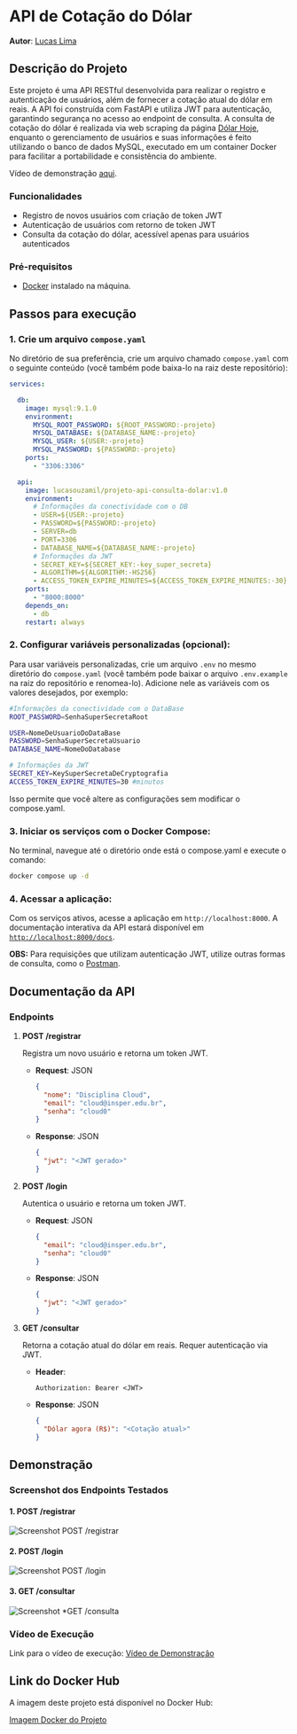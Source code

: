 
# API de Cotação do Dólar

**Autor**: [Lucas Lima](https://github.com/lucasouzamil)

## Descrição do Projeto

Este projeto é uma API RESTful desenvolvida para realizar o registro e autenticação de usuários, além de fornecer a cotação atual do dólar em reais. A API foi construída com FastAPI e utiliza JWT para autenticação, garantindo segurança no acesso ao endpoint de consulta. A consulta de cotação do dólar é realizada via web scraping da página [Dólar Hoje](https://dolarhoje.com/), enquanto o gerenciamento de usuários e suas informações é feito utilizando o banco de dados MySQL, executado em um container Docker para facilitar a portabilidade e consistência do ambiente.

Vídeo de demonstração [aqui](https://youtu.be/AdvA5T4O6kY).

### Funcionalidades

- Registro de novos usuários com criação de token JWT
- Autenticação de usuários com retorno de token JWT
- Consulta da cotação do dólar, acessível apenas para usuários autenticados

### Pré-requisitos

- [Docker](https://www.docker.com/) instalado na máquina.

## Passos para execução

### 1. Crie um arquivo  `compose.yaml`

No diretório de sua preferência, crie um arquivo chamado `compose.yaml` com o seguinte conteúdo (você também pode baixa-lo na raiz deste repositório):

```yaml
services:

  db:
    image: mysql:9.1.0
    environment:
      MYSQL_ROOT_PASSWORD: ${ROOT_PASSWORD:-projeto}
      MYSQL_DATABASE: ${DATABASE_NAME:-projeto}
      MYSQL_USER: ${USER:-projeto}
      MYSQL_PASSWORD: ${PASSWORD:-projeto}
    ports:
      - "3306:3306"

  api:
    image: lucasouzamil/projeto-api-consulta-dolar:v1.0
    environment:
      # Informações da conectividade com o DB
      - USER=${USER:-projeto}
      - PASSWORD=${PASSWORD:-projeto}
      - SERVER=db
      - PORT=3306
      - DATABASE_NAME=${DATABASE_NAME:-projeto}
      # Informações da JWT
      - SECRET_KEY=${SECRET_KEY:-key_super_secreta}
      - ALGORITHM=${ALGORITHM:-HS256}
      - ACCESS_TOKEN_EXPIRE_MINUTES=${ACCESS_TOKEN_EXPIRE_MINUTES:-30}
    ports:
      - "8000:8000"
    depends_on:
      - db
    restart: always
```

### 2. Configurar variáveis personalizadas (opcional):

Para usar variáveis personalizadas, crie um arquivo `.env` no mesmo diretório do `compose.yaml` (você também pode baixar o arquivo `.env.example` na raiz do repositório e renomea-lo). Adicione nele as variáveis com os valores desejados, por exemplo:

```bash
#Informações da conectividade com o DataBase
ROOT_PASSWORD=SenhaSuperSecretaRoot

USER=NomeDeUsuarioDoDataBase
PASSWORD=SenhaSuperSecretaUsuario
DATABASE_NAME=NomeDoDatabase

# Informações da JWT
SECRET_KEY=KeySuperSecretaDeCryptografia
ACCESS_TOKEN_EXPIRE_MINUTES=30 #minutos
```

Isso permite que você altere as configurações sem modificar o compose.yaml.

### 3. Iniciar os serviços com o Docker Compose:

No terminal, navegue até o diretório onde está o compose.yaml e execute o comando:

```bash
docker compose up -d
```

### 4. Acessar a aplicação:

Com os serviços ativos, acesse a aplicação em `http://localhost:8000`. A documentação interativa da API estará disponível em [`http://localhost:8000/docs`](http://localhost:8000/docs).

**OBS:** Para requisições que utilizam autenticação JWT, utilize outras formas de consulta, como o [Postman](https://www.postman.com/).

## Documentação da API

### Endpoints

1. **POST /registrar**

   Registra um novo usuário e retorna um token JWT.

    - **Request**: JSON
      ```json
      {
        "nome": "Disciplina Cloud",
        "email": "cloud@insper.edu.br",
        "senha": "cloud0"
      }
      ```

   - **Response**: JSON
     ```json
     {
       "jwt": "<JWT gerado>"
     }
     ```

2. **POST /login**

   Autentica o usuário e retorna um token JWT.

   - **Request**: JSON
     ```json
     {
       "email": "cloud@insper.edu.br",
       "senha": "cloud0"
     }
     ```

   - **Response**: JSON
     ```json
     {
       "jwt": "<JWT gerado>"
     }
     ```

3. **GET /consultar**

   Retorna a cotação atual do dólar em reais. Requer autenticação via JWT.

   - **Header**:
     ```
     Authorization: Bearer <JWT>
     ```

   - **Response**: JSON
     ```json
     {
       "Dólar agora (R$)": "<Cotação atual>"
     }
     ```

## Demonstração

### Screenshot dos Endpoints Testados

#### 1. **POST /registrar**

![Screenshot POST /registrar](./img/teste-registrar.png)

#### 2. **POST /login**

![Screenshot POST /login](./img/teste-login.png)

#### 3. **GET /consultar**

![Screenshot *GET /consulta](./img/teste-consultar.png)

### Vídeo de Execução

Link para o vídeo de execução: [Vídeo de Demonstração](https://youtu.be/AdvA5T4O6kY)

## Link do Docker Hub

A imagem deste projeto está disponível no Docker Hub:

[Imagem Docker do Projeto](https://hub.docker.com/r/lucasouzamil/projeto-api-consulta-dolar)
